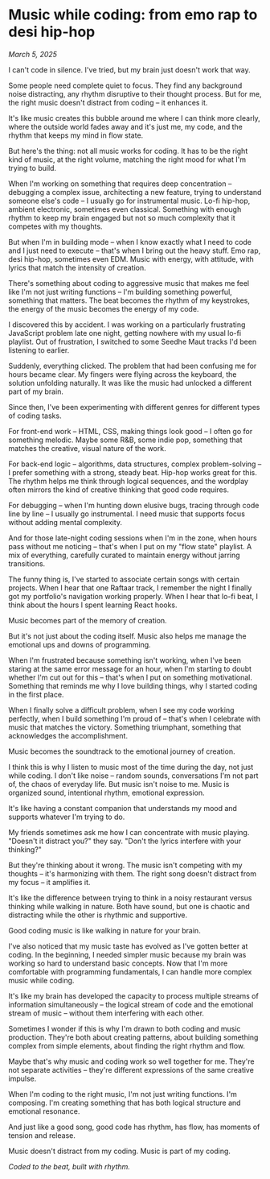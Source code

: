 # Music while coding: from emo rap to desi hip-hop

*March 5, 2025*

I can't code in silence. I've tried, but my brain just doesn't work that way.

Some people need complete quiet to focus. They find any background noise distracting, any rhythm disruptive to their thought process. But for me, the right music doesn't distract from coding – it enhances it.

It's like music creates this bubble around me where I can think more clearly, where the outside world fades away and it's just me, my code, and the rhythm that keeps my mind in flow state.

But here's the thing: not all music works for coding. It has to be the right kind of music, at the right volume, matching the right mood for what I'm trying to build.

When I'm working on something that requires deep concentration – debugging a complex issue, architecting a new feature, trying to understand someone else's code – I usually go for instrumental music. Lo-fi hip-hop, ambient electronic, sometimes even classical. Something with enough rhythm to keep my brain engaged but not so much complexity that it competes with my thoughts.

But when I'm in building mode – when I know exactly what I need to code and I just need to execute – that's when I bring out the heavy stuff. Emo rap, desi hip-hop, sometimes even EDM. Music with energy, with attitude, with lyrics that match the intensity of creation.

There's something about coding to aggressive music that makes me feel like I'm not just writing functions – I'm building something powerful, something that matters. The beat becomes the rhythm of my keystrokes, the energy of the music becomes the energy of my code.

I discovered this by accident. I was working on a particularly frustrating JavaScript problem late one night, getting nowhere with my usual lo-fi playlist. Out of frustration, I switched to some Seedhe Maut tracks I'd been listening to earlier.

Suddenly, everything clicked. The problem that had been confusing me for hours became clear. My fingers were flying across the keyboard, the solution unfolding naturally. It was like the music had unlocked a different part of my brain.

Since then, I've been experimenting with different genres for different types of coding tasks.

For front-end work – HTML, CSS, making things look good – I often go for something melodic. Maybe some R&B, some indie pop, something that matches the creative, visual nature of the work.

For back-end logic – algorithms, data structures, complex problem-solving – I prefer something with a strong, steady beat. Hip-hop works great for this. The rhythm helps me think through logical sequences, and the wordplay often mirrors the kind of creative thinking that good code requires.

For debugging – when I'm hunting down elusive bugs, tracing through code line by line – I usually go instrumental. I need music that supports focus without adding mental complexity.

And for those late-night coding sessions when I'm in the zone, when hours pass without me noticing – that's when I put on my "flow state" playlist. A mix of everything, carefully curated to maintain energy without jarring transitions.

The funny thing is, I've started to associate certain songs with certain projects. When I hear that one Raftaar track, I remember the night I finally got my portfolio's navigation working properly. When I hear that lo-fi beat, I think about the hours I spent learning React hooks.

Music becomes part of the memory of creation.

But it's not just about the coding itself. Music also helps me manage the emotional ups and downs of programming.

When I'm frustrated because something isn't working, when I've been staring at the same error message for an hour, when I'm starting to doubt whether I'm cut out for this – that's when I put on something motivational. Something that reminds me why I love building things, why I started coding in the first place.

When I finally solve a difficult problem, when I see my code working perfectly, when I build something I'm proud of – that's when I celebrate with music that matches the victory. Something triumphant, something that acknowledges the accomplishment.

Music becomes the soundtrack to the emotional journey of creation.

I think this is why I listen to music most of the time during the day, not just while coding. I don't like noise – random sounds, conversations I'm not part of, the chaos of everyday life. But music isn't noise to me. Music is organized sound, intentional rhythm, emotional expression.

It's like having a constant companion that understands my mood and supports whatever I'm trying to do.

My friends sometimes ask me how I can concentrate with music playing. "Doesn't it distract you?" they say. "Don't the lyrics interfere with your thinking?"

But they're thinking about it wrong. The music isn't competing with my thoughts – it's harmonizing with them. The right song doesn't distract from my focus – it amplifies it.

It's like the difference between trying to think in a noisy restaurant versus thinking while walking in nature. Both have sound, but one is chaotic and distracting while the other is rhythmic and supportive.

Good coding music is like walking in nature for your brain.

I've also noticed that my music taste has evolved as I've gotten better at coding. In the beginning, I needed simpler music because my brain was working so hard to understand basic concepts. Now that I'm more comfortable with programming fundamentals, I can handle more complex music while coding.

It's like my brain has developed the capacity to process multiple streams of information simultaneously – the logical stream of code and the emotional stream of music – without them interfering with each other.

Sometimes I wonder if this is why I'm drawn to both coding and music production. They're both about creating patterns, about building something complex from simple elements, about finding the right rhythm and flow.

Maybe that's why music and coding work so well together for me. They're not separate activities – they're different expressions of the same creative impulse.

When I'm coding to the right music, I'm not just writing functions. I'm composing. I'm creating something that has both logical structure and emotional resonance.

And just like a good song, good code has rhythm, has flow, has moments of tension and release.

Music doesn't distract from my coding. Music is part of my coding.

*Coded to the beat, built with rhythm.*
